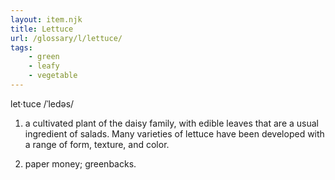 ```yaml
---
layout: item.njk
title: Lettuce
url: /glossary/l/lettuce/
tags:
    - green
    - leafy
    - vegetable
---
```


let·tuce
/ˈledəs/

1. a cultivated plant of the daisy family, with edible leaves that are a usual ingredient of salads. Many varieties of lettuce have been developed with a range of form, texture, and color.

2. paper money; greenbacks.
